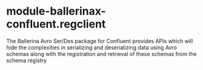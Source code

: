 # module-ballerinax-confluent.regclient
The Ballerina Avro Ser/Des package for Confluent provides APIs which will hide the complexities in serializing and deserializing data using Avro schemas along with the registration and retrieval of these schemas from the schema registry
